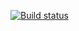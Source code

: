 [![Build status](https://ci.appveyor.com/api/projects/status/8vsi4bpy7x6p6c73?svg=true)](https://ci.appveyor.com/project/Chzhanchik/postman-echo)

